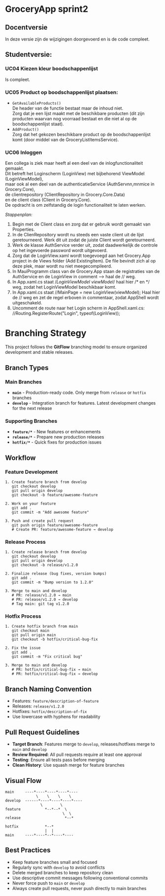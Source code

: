 # GroceryApp sprint2 

## Docentversie  
In deze versie zijn de wijzigingen doorgevoerd en is de code compleet.  

## Studentversie:  
### UC04 Kiezen kleur boodschappenlijst  
Is compleet.

### UC05 Product op boodschappenlijst plaatsen:   
- `GetAvailableProducts()`  
	De header van de functie bestaat maar de inhoud niet.  
	Zorg dat je een lijst maakt met de beschikbare producten (dit zijn producten waarvan nog voorraad bestaat en die niet al op de boodschappenlijst staat).  
- `AddProduct()`   
	Zorg dat het gekozen beschikbare product op de boodschappenlijst komt (door middel van de GroceryListItemsService).  

### UC06 Inloggen  
Een collega is ziek maar heeft al een deel van de inlogfunctionaliteit gemaakt.  
Dit betreft het Loginscherm (LoginView) met bijbehorend ViewModel (LoginViewModel),  
maar ook al een deel van de authenticatieService (AuthServnn,mnmice in Grocery.Core),  
de clientrepository (ClientRepository in Grocery.Core.Data)  
en de client class (Client in Grocery.Core).  
De opdracht is om zelfstandig de login functionaliteit te laten werken.  

*Stappenplan:*  
1. Begin met de Client class en zorg dat er gebruik wordt gemaakt van Properties.  
2. In de ClienRepository wordt nu steeds een vaste client uit de lijst geretourneerd. Werk dit uit zodat de juiste Client wordt geretourneerd.  
3. Werk de klasse AuthService verder uit, zodat daadwerkelijk de controle op het ingevoerde password wordt uitgevoerd.
4. Zorg dat de LoginView.xaml wordt toegevoegd aan het Grocery.App project in de Views folder (Add ExistingItem). De file bevindt zich al op deze plek, maar wordt nu niet meegecompileerd.  
5. In MauiProgramm class van de Grocery.App staan de registraties van de AuthService en de LoginView in comment --> haal de // weg.  
6. In App.xaml.cs staat /*LoginViewModel viewModel*/ haal hier /* en */ weg, zodat het LoginViewModel beschikbaar komt.  
7. In App.xaml.cs staat //MainPage = new LoginView(viewModel); Haal hier de // weg en zet de regel erboven in commentaar, zodat AppShell wordt uitgeschakeld.  
8. Uncomment de route naar het Login scherm in AppShell.xaml.cs: //Routing.RegisterRoute("Login", typeof(LoginView)); 
 
# Branching Strategy

This project follows the **GitFlow** branching model to ensure organized development and stable releases.

## Branch Types

### Main Branches

- **`main`** - Production-ready code. Only merge from `release` or `hotfix` branches
- **`develop`** - Integration branch for features. Latest development changes for the next release

### Supporting Branches

- **`feature/*`** - New features or enhancements
- **`release/*`** - Prepare new production releases
- **`hotfix/*`** - Quick fixes for production issues

## Workflow

### Feature Development
```
1. Create feature branch from develop
   git checkout develop
   git pull origin develop
   git checkout -b feature/awesome-feature

2. Work on your feature
   git add .
   git commit -m "Add awesome feature"

3. Push and create pull request
   git push origin feature/awesome-feature
   # Create PR: feature/awesome-feature → develop
```

### Release Process
```
1. Create release branch from develop
   git checkout develop
   git pull origin develop
   git checkout -b release/v1.2.0

2. Finalize release (bug fixes, version bumps)
   git add .
   git commit -m "Bump version to 1.2.0"

3. Merge to main and develop
   # PR: release/v1.2.0 → main
   # PR: release/v1.2.0 → develop
   # Tag main: git tag v1.2.0
```

### Hotfix Process
```
1. Create hotfix branch from main
   git checkout main
   git pull origin main
   git checkout -b hotfix/critical-bug-fix

2. Fix the issue
   git add .
   git commit -m "Fix critical bug"

3. Merge to main and develop
   # PR: hotfix/critical-bug-fix → main
   # PR: hotfix/critical-bug-fix → develop
```

## Branch Naming Convention

- Features: `feature/description-of-feature`
- Releases: `release/v1.2.0`
- Hotfixes: `hotfix/description-of-fix`
- Use lowercase with hyphens for readability

## Pull Request Guidelines

- **Target Branch**: Features merge to `develop`, releases/hotfixes merge to `main` and `develop`
- **Review Required**: All pull requests require at least one approval
- **Testing**: Ensure all tests pass before merging
- **Clean History**: Use squash merge for feature branches

## Visual Flow

```
main     ----*----*----*----*----
              \    \    \    \
develop  ------*----*----*----*----
                \        \
feature           *--*--*  \
                          \  \
release                    *--*
                            
hotfix            *--*
                  |  |
main     ----*----*--*----*----
```

## Best Practices

- Keep feature branches small and focused
- Regularly sync with `develop` to avoid conflicts
- Delete merged branches to keep repository clean
- Use descriptive commit messages following conventional commits
- Never force push to `main` or `develop`
- Always create pull requests, never push directly to main branches
